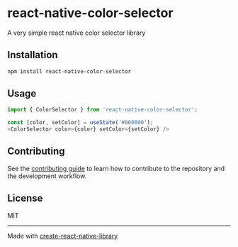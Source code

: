 # react-native-color-selector

A very simple react native color selector library

## Installation

```sh
npm install react-native-color-selector
```

## Usage

```js
import { ColorSelector } from 'react-native-color-selector';

const [color, setColor] = useState('#000000');
<ColorSelector color={color} setColor={setColor} />
```

## Contributing

See the [contributing guide](CONTRIBUTING.md) to learn how to contribute to the repository and the development workflow.

## License

MIT

---

Made with [create-react-native-library](https://github.com/callstack/react-native-builder-bob)
